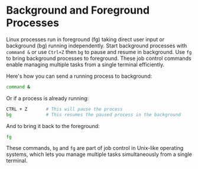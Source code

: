 # Background and Foreground Processes

Linux processes run in foreground (fg) taking direct user input or background (bg) running independently. Start background processes with `command &` or use `Ctrl+Z` then `bg` to pause and resume in background. Use `fg` to bring background processes to foreground. These job control commands enable managing multiple tasks from a single terminal efficiently.

Here's how you can send a running process to background:

```bash
command &
```

Or if a process is already running:

```bash
CTRL + Z       # This will pause the process
bg             # This resumes the paused process in the background
```

And to bring it back to the foreground:

```bash
fg
``` 

These commands, `bg` and `fg` are part of job control in Unix-like operating systems, which lets you manage multiple tasks simultaneously from a single terminal.